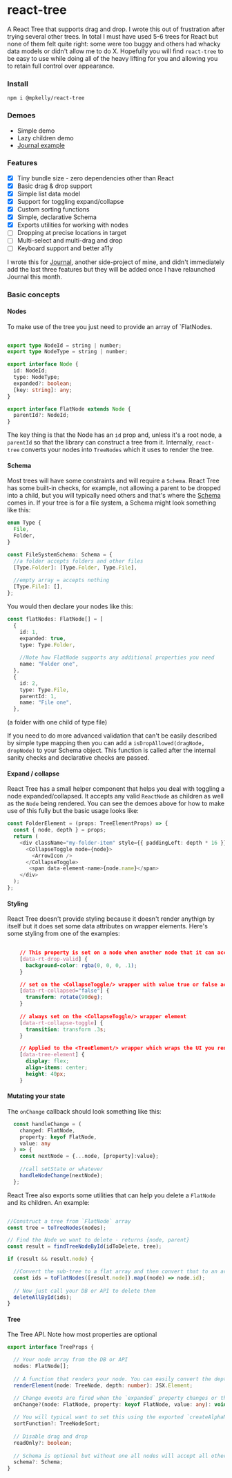 # react-tree

A React Tree that supports drag and drop. I wrote this out of frustration after trying several other trees. In total I must have used 5-6 trees for React but none of them felt quite right: some were too buggy and others had whacky data models or didn't allow me to do X. Hopefully you will find `react-tree` to be easy to use while doing all of the heavy lifting for you and allowing you to retain full control over appearance. 

### Install

```npm i @mpkelly/react-tree```

### Demoes

- Simple demo
- Lazy children demo
- [Journal example](https://github.com/mpkelly/Journal/blob/master/packages/journal/src/features/collections-tree/CollectionsTree.tsx)

### Features

* [x] Tiny bundle size - zero dependencies other than React
* [x] Basic drag & drop support
* [x] Simple list data model
* [x] Support for toggling expand/collapse
* [x] Custom sorting functions
* [x] Simple, declarative Schema
* [x] Exports utilities for working with nodes
* [ ] Dropping at precise locations in target
* [ ] Multi-select and multi-drag and drop
* [ ] Keyboard support and better a11y

I wrote this for [Journal](https://github.com/mpkelly/Journal), another side-project of mine, and didn't immediately add the last three features but they will be added once I have relaunched Journal this month. 

### Basic concepts

#### Nodes

To make use of the tree you just need to provide an array of `FlatNodes. 

```TypeScript

export type NodeId = string | number;
export type NodeType = string | number;

export interface Node {
  id: NodeId;
  type: NodeType;
  expanded?: boolean;
  [key: string]: any;
}

export interface FlatNode extends Node {
  parentId?: NodeId;
}

```
The key thing is that the Node has an `id` prop and, unless it's a root node, a `parentId` so that the library can construct a tree from it. Internally, `react-tree` converts your nodes into `TreeNodes` which it uses to render the tree. 

#### Schema

Most trees will have some constraints and will require a `Schema`. React Tree has some built-in checks, for example, not allowing a parent to be dropped into a child, but you will typically need others and that's where the [Schema](https://github.com/mpkelly/react-tree/blob/master/packages/react-tree/src/Schema.ts) comes in. If your tree is for a file system, a Schema might look something like this:

```TypeScript
enum Type {
  File,
  Folder,
}

const FileSystemSchema: Schema = {
  //a folder accepts folders and other files
  [Type.Folder]: [Type.Folder, Type.File],
  
  //empty array = accepts nothing
  [Type.File]: [],
};

```

You would then declare your nodes like this:

``` TypeScript
const flatNodes: FlatNode[] = [
  {
    id: 1,
    expanded: true,
    type: Type.Folder,
    
    //Note how FlatNode supports any additional properties you need
    name: "Folder one",
  },
  {
    id: 2,
    type: Type.File,
    parentId: 1,
    name: "File one",
  },
```

(a folder with one child of type file)

If you need to do more advanced validation that can't be easily described by simple type mapping then you can add a `isDropAllowed(dragNode, dropNode)` to your Schema object. This function is called after the internal sanity checks and declarative checks are passed. 

#### Expand / collapse

React Tree has a small helper component that helps you deal with toggling a node expanded/collapsed. It accepts any valid `ReactNode` as children as well as the `Node` being rendered. You can see the demoes above for how to make use of this fully but the basic usage looks like:

```TypeScript
const FolderElement = (props: TreeElementProps) => {
  const { node, depth } = props;
  return (
    <div className="my-folder-item" style={{ paddingLeft: depth * 16 }}>
      <CollapseToggle node={node}>
        <ArrowIcon />
      </CollapseToggle> 
       <span data-element-name>{node.name}</span>
    </div>
  );
};

```

#### Styling

React Tree doesn't provide styling because it doesn't render anythign by itself but it does set some data attributes on wrapper elements. Here's some styling from one of the examples:

```CSS
  
    // This property is set on a node when another node that it can accept as a child is dragged over it - you will want to use some visual indicator so the user knows they can release
    [data-rt-drop-valid] {
      background-color: rgba(0, 0, 0, .1);
    }

    // set on the <CollapseToggle/> wrapper with value true or false according to `Node.expanded`
    [data-rt-collapsed="false"] {
      transform: rotate(90deg);
    }
    
    // always set on the <CollapseToggle/> wrapper element
    [data-rt-collapse-toggle] {
      transition: transform .3s;
    }

    // Applied to the <TreeElement/> wrapper which wraps the UI you render for each Node with `renderElement`
    [data-tree-element] {
      display: flex;
      align-items: center;
      height: 40px;
    }

```

#### Mutating your state

The `onChange` callback should look something like this:

```TypeScript
  const handleChange = (
    changed: FlatNode,
    property: keyof FlatNode,
    value: any
  ) => {
    const nextNode = {...node, [property]:value};
    
    //call setState or whatever
    handleNodeChange(nextNode); 
  };
```

React Tree also exports some utilities that can help you delete a `FlatNode` and its children. An example:

```TypeScript

//Construct a tree from `FlatNode` array
const tree = toTreeNodes(nodes);

// Find the Node we want to delete - returns {node, parent}
const result = findTreeNodeById(idToDelete, tree);

if (result && result.node) {

  //Convert the sub-tree to a flat array and then convert that to an array of ids
  const ids = toFlatNodes([result.node]).map((node) => node.id);
  
  // Now just call your DB or API to delete them
  deleteAllById(ids); 
}

```

#### Tree

The Tree API. Note how most properties are optional

``` TypeScript
export interface TreeProps {

  // Your node array from the DB or API
  nodes: FlatNode[];  
  
  // A function that renders your node. You can easily convert the depth into horizontal padding
  renderElement(node: TreeNode, depth: number): JSX.Element;

  // Change events are fired when the `expanded` property changes or the `parentId` changes
  onChange?(node: FlatNode, property: keyof FlatNode, value: any): void;
  
  // You will typical want to set this using the exported `createAlphaNumericSort` function e.g. `createAlphaNumericSort("name") to sort your items by the Node's name property. If not set items will be appended into their new parent
  sortFunction?: TreeNodeSort;
  
  // Disable drag and drop
  readOnly?: boolean;
  
  // Schema is optional but without one all nodes will accept all other nodes as children
  schema?: Schema;
}
